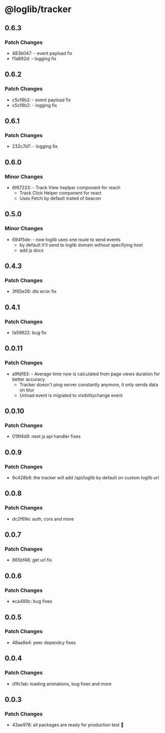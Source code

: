 # @loglib/tracker

## 0.6.3

### Patch Changes

- 483b047: - event payload fix
- f1a892d: - logging fix

## 0.6.2

### Patch Changes

- c5cf8b2: - event payload fix
- c5cf8b2: - logging fix

## 0.6.1

### Patch Changes

- 232c7d7: - logging fix

## 0.6.0

### Minor Changes

- 6f67223: - Track View heplper component for reach
  - Track Click Helper component for react
  - Uses Fetch by default insted of beacon

## 0.5.0

### Minor Changes

- 694f5de: - now loglib uses one route to send events
  - by default it'll send to loglib domain without specifying host
  - add js docs

## 0.4.3

### Patch Changes

- 3f65e26: dts error fix

## 0.4.1

### Patch Changes

- fa59622: bug fix

## 0.0.11

### Patch Changes

- a9fdf83: - Average time now is calculated from page views duration for better accuracy
  - Tracker doesn't ping server constantly anymore, it only sends data on blur
  - Unload event is migrated to visibilitychange event

## 0.0.10

### Patch Changes

- 019f4d9: next js api handler fixes

## 0.0.9

### Patch Changes

- 9c428b8: the tracker will add /api/loglib by default on custom loglib url

## 0.0.8

### Patch Changes

- dc2f69e: auth, cors and more

## 0.0.7

### Patch Changes

- 865bf48: get url fix

## 0.0.6

### Patch Changes

- eca489c: bug fixes

## 0.0.5

### Patch Changes

- 48aa8e4: peer dependcy fixes

## 0.0.4

### Patch Changes

- d1fc1ab: loading animations, bug fixes and more

## 0.0.3

### Patch Changes

- 43ae978: all packages are ready for production test 🚀
